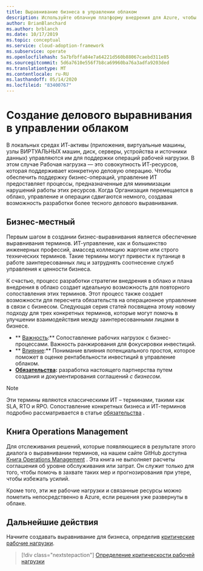 ```yaml
---
title: Выравнивание бизнеса в управлении облаком
description: Используйте облачную платформу внедрения для Azure, чтобы узнать, как лучше управлять облачными операциями и разрабатывать более тесное бизнес-выравнивание.
author: BrianBlanchard
ms.author: brblanch
ms.date: 10/17/2019
ms.topic: conceptual
ms.service: cloud-adoption-framework
ms.subservice: operate
ms.openlocfilehash: 5a7bfbffa84e7a64221d560b88067caebd311e85
ms.sourcegitcommit: 5d6a7610e556f7b8ca69960ba76a3adfa9203ded
ms.translationtype: MT
ms.contentlocale: ru-RU
ms.lasthandoff: 05/14/2020
ms.locfileid: "83400767"
---
```

# <a name="create-business-alignment-in-cloud-management"></a>Создание делового выравнивания в управлении облаком

В локальных средах ИТ-активы (приложения, виртуальные машины, узлы ВИРТУАЛЬНЫХ машин, диск, серверы, устройства и источники данных) управляются им для поддержки операций рабочей нагрузки. В этом случае Рабочая нагрузка — это совокупность ИТ-ресурсов, которая поддерживает конкретную деловую операцию. Чтобы обеспечить поддержку бизнес-операций, управление ИТ предоставляет процессы, предназначенные для минимизации нарушений работы этих ресурсов. Когда Организация перемещается в облако, управление и операции сдвигаются немного, создавая возможность разработки более тесного делового выравнивания.

## <a name="business-vernacular"></a>Бизнес-местный

Первым шагом в создании бизнес-выравнивания является обеспечение выравнивания терминов. ИТ-управление, как и большинство инженерных профессий, амассед коллекцию жаргоне или строго технических терминов. Такие термины могут привести к путанице в работе заинтересованных лиц и затруднять соотнесение служб управления к ценности бизнеса.

К счастью, процесс разработки стратегии внедрения в облако и плана внедрения в облако создает идеальную возможность для повторного сопоставления этих терминов. Этот процесс также создает возможности для пересчета обязательств на операционное управление в связи с бизнесом. Следующая серия статей посвящена этому новому подходу для трех конкретных терминов, которые могут помочь в улучшении взаимодействия между заинтересованными лицами в бизнесе.

- ** [Важность](./criticality.md):** Сопоставление рабочих нагрузок с бизнес-процессами. Важность ранжирования для фокусировки инвестиций.
- ** [Влияние](./impact.md):** Понимание влияния потенциального простоя, которое поможет в оценке рентабельности инвестиций в управление облаком.
- **[Обязательства](./commitment.md):** разработка настоящего партнерства путем создания и документирования соглашений _с бизнесом_.

> [!NOTE]
> Эти термины являются классическими ИТ – терминами, такими как SLA, RTO и RPO. Сопоставление конкретных бизнеса и ИТ-терминов подробно рассматривается в статье [обязательства](./commitment.md) .

## <a name="operations-management-workbook"></a>Книга Operations Management

Для отслеживания решений, которые появляющиеся в результате этого диалога о выравнивании терминов, на нашем сайте GitHub доступна [Книга Operations Management](https://raw.githubusercontent.com/Microsoft/CloudAdoptionFramework/master/manage/opsmanagementworkbook.xlsx) . Эта книга не выполняет расчеты соглашения об уровне обслуживания или затрат. Он служит только для того, чтобы помочь в захвате таких мер и прогнозирования при утере, чтобы избежать усилий.

Кроме того, эти же рабочие нагрузки и связанные ресурсы можно пометить непосредственно в Azure, если решения уже развернуты в облаке.

## <a name="next-steps"></a>Дальнейшие действия

Начните создавать выравнивание для бизнеса, определив [критические рабочие нагрузки](./criticality.md).

> [!div class="nextstepaction"]
> [Определение критическости рабочей нагрузки](./criticality.md)
